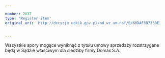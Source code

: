 ```yaml
---

number: 2037
type: 'Register item'
original_uri: 'http://decyzje.uokik.gov.pl/nd_wz_um.nsf/0/60DAFBB7358E1BCDC12577B5002C725C?OpenDocument'


---
```


Wszystkie spory mogące wyniknąć z tytułu umowy sprzedaży rozstrzygane będą w Sądzie właściwym dla siedziby firmy Domax S.A.
